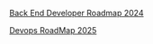 [Back End Developer Roadmap 2024](https://www.youtube.com/watch?v=tN6oJu2DqCM&ab_channel=freeCodeCamp.org)  

[Devops RoadMap 2025](https://www.reddit.com/r/devops/comments/1hipbvu/pratical_roadmap_to_devops_in_2025/?utm_source=share&utm_medium=web3x&utm_name=web3xcss&utm_term=1&utm_content=share_button)
